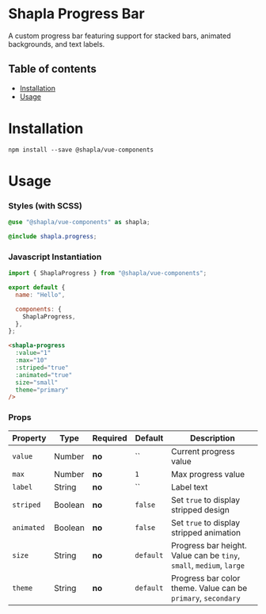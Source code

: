 # Shapla Progress Bar

A custom progress bar featuring support for stacked bars, animated backgrounds, and text labels.

## Table of contents

- [Installation](#installation)
- [Usage](#usage)

# Installation

```
npm install --save @shapla/vue-components
```

# Usage

### Styles (with SCSS)

```scss
@use "@shapla/vue-components" as shapla;

@include shapla.progress;
```

### Javascript Instantiation

```js
import { ShaplaProgress } from "@shapla/vue-components";

export default {
  name: "Hello",

  components: {
    ShaplaProgress,
  },
};
```

```html
<shapla-progress
  :value="1"
  :max="10"
  :striped="true"
  :animated="true"
  size="small"
  theme="primary"
/>
```

### Props

| Property   | Type    | Required | Default   | Description                                                          |
| ---------- | ------- | -------- | --------- | -------------------------------------------------------------------- |
| `value`    | Number  | **no**   | ``        | Current progress value                                               |
| `max`      | Number  | **no**   | `1`       | Max progress value                                                   |
| `label`    | String  | **no**   | ``        | Label text                                                           |
| `striped`  | Boolean | **no**   | `false`   | Set `true` to display stripped design                                |
| `animated` | Boolean | **no**   | `false`   | Set `true` to display stripped animation                             |
| `size`     | String  | **no**   | `default` | Progress bar height. Value can be `tiny`, `small`, `medium`, `large` |
| `theme`    | String  | **no**   | `default` | Progress bar color theme. Value can be `primary`, `secondary`        |
